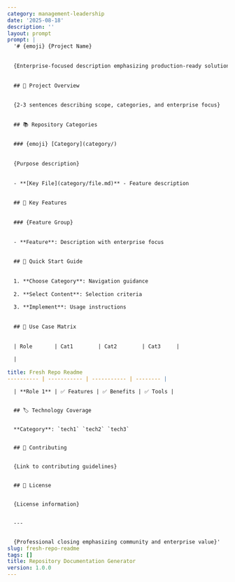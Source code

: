 ```yaml
---
category: management-leadership
date: '2025-08-18'
description: ''
layout: prompt
prompt: |
  '# {emoji} {Project Name}
  
  
  {Enterprise-focused description emphasizing production-ready solutions}
  
  
  ## 🌟 Project Overview
  
  
  {2-3 sentences describing scope, categories, and enterprise focus}
  
  
  ## 📚 Repository Categories
  
  
  ### {emoji} [Category](category/)
  
  
  {Purpose description}
  
  
  - **[Key File](category/file.md)** - Feature description
  
  
  ## 🎯 Key Features
  
  
  ### {Feature Group}
  
  
  - **Feature**: Description with enterprise focus
  
  
  ## 🚀 Quick Start Guide
  
  
  1. **Choose Category**: Navigation guidance
  
  2. **Select Content**: Selection criteria
  
  3. **Implement**: Usage instructions
  
  
  ## 🎯 Use Case Matrix
  
  
  | Role       | Cat1        | Cat2        | Cat3     |
  
  | 
  
title: Fresh Repo Readme
---------- | ----------- | ----------- | -------- |

  | **Role 1** | ✅ Features | ✅ Benefits | ✅ Tools |


  ## 🏷️ Technology Coverage


  **Category**: `tech1` `tech2` `tech3`


  ## 🤝 Contributing


  {Link to contributing guidelines}


  ## 📄 License


  {License information}


  ---


  {Professional closing emphasizing community and enterprise value}'
slug: fresh-repo-readme
tags: []
title: Repository Documentation Generator
version: 1.0.0
---
```

